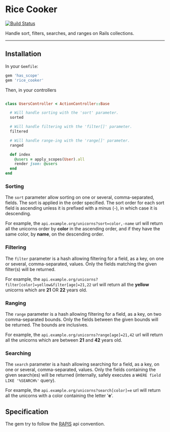 # Rice Cooker

[![Build Status](https://travis-ci.org/lambda2/rice_cooker.svg?branch=master)](https://travis-ci.org/lambda2/rice_cooker)

Handle sort, filters, searches, and ranges on Rails collections.

-------------------

## Installation

In your `Gemfile`:

```ruby
gem 'has_scope'
gem 'rice_cooker'
```

Then, in your controllers

```ruby

class UsersController < ActionController::Base

  # Will handle sorting with the 'sort' parameter.
  sorted

  # Will handle filtering with the 'filter[]' parameter.
  filtered

  # Will handle range-ing with the 'range[]' parameter.
  ranged

  def index
    @users = apply_scopes(User).all
    render json: @users
  end
end

```

### Sorting

The `sort` parameter allow sorting on one or several, comma-separated, fields. The sort is applied in the order specified.
The sort order for each sort field is ascending unless it is prefixed with a minus (-), in which case it is descending.

For example, the `api.example.org/unicorns?sort=color,-name` url will return all the unicorns order by **color** in the ascending order, and if they have the same color, by **name**, on the descending order.

### Filtering

The `filter` parameter is a hash allowing filtering for a field, as a key, on one or several, comma-separated, values. Only the fields matching the given filter(s) will be returned.

For example, the `api.example.org/unicorns?filter[color]=yellow&filter[age]=21,22` url will return all the **yellow** unicorns which are **21** OR **22** years old.

### Ranging

The `range` parameter is a hash allowing filtering for a field, as a key, on two comma-separated bounds. Only the fields between the given bounds will be returned. The bounds are inclusives.

For example, the `api.example.org/unicorns?range[age]=21,42` url will return all the unicorns which are between **21** and **42** years old.

### Searching

The `search` parameter is a hash allowing searching for a field, as a key, on one or several, comma-separated, values. Only the fields containing the given search(es) will be returned (internally, safely executes a `WHERE field LIKE '%SEARCH%'` query).

For example, the `api.example.org/unicorns?search[color]=e` url will return all the unicorns with a color containing the letter '**e**'.


## Specification

The gem try to follow the [RAPIS](https://github.com/lambda2/rapis) api convention.
